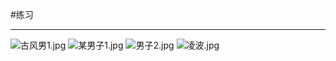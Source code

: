 #练习

----------

![古风男1.jpg](https://ooo.0o0.ooo/2015/11/08/563f097d2e383.jpg)
![某男子1.jpg](https://ooo.0o0.ooo/2015/11/08/563f097d5cf80.jpg)
![男子2.jpg](https://ooo.0o0.ooo/2015/11/08/563f097db8b07.jpg)
![凌波.jpg](https://ooo.0o0.ooo/2015/11/08/563f097d550f6.jpg)
